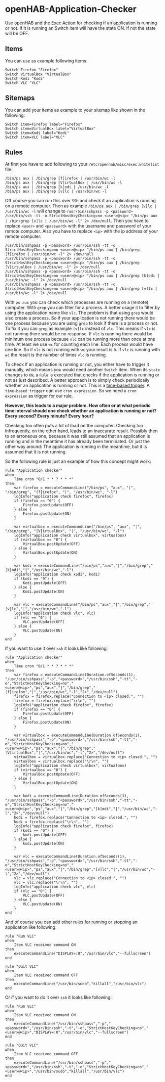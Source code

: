 # openHAB-Application-Checker
Use openHAB and the [Exec Action](https://www.openhab.org/docs/configuration/actions.html#exec-actions) for checking if an application is running or not. If it is running an Switch item will have the state ON. If not the state will be OFF.

## Items

You can use as example following items:

```
Switch Firefox "Firefox"
Switch VirtualBox "VirtualBox"
Switch Kodi "Kodi"
Switch VLC "VLC"
```

## Sitemaps

You can add your items as example to your sitemap like shown in the following:

```
Switch item=Firefox label="Firefox"
Switch item=VirtualBox label="VirtualBox"
Switch item=Kodi label="Kodi"
Switch item=VLC label="VLC"
```

## Rules

At first you have to add following to your `/etc/openhab/misc/exec.whitelist` file:

```
/bin/ps aux | /bin/grep [f]irefox | /usr/bin/wc -l
/bin/ps aux | /bin/grep [V]irtualBox | /usr/bin/wc -l
/bin/ps aux | /bin/grep [k]odi | /usr/bin/wc -l
/bin/ps aux | /bin/grep [v]lc | /usr/bin/wc -l
```

Off course you can run this over `SSH` and check if an application is running on a remote computer. Then as example `/bin/ps aux | /bin/grep [v]lc | /usr/bin/wc -l` will change to `/usr/bin/sshpass -p <password> /usr/bin/ssh -tt -o StrictHostKeyChecking=no <user>@<ip> "/bin/ps aux | /bin/grep [v]lc | /usr/bin/wc -l" 2> /dev/null`. Then you have to replace `<user>` and `<password>` with the username and password of your remote computer. Also you have to replace `<ip>` with the ip address of your remote computer.

```
/usr/bin/sshpass -p <password> /usr/bin/ssh -tt -o StrictHostKeyChecking=no <user>@<ip> "/bin/ps aux | /bin/grep [f]irefox | /usr/bin/wc -l" 2> /dev/null
/usr/bin/sshpass -p <password> /usr/bin/ssh -tt -o StrictHostKeyChecking=no <user>@<ip> "/bin/ps aux | /bin/grep [V]irtualBox | /usr/bin/wc -l" 2> /dev/null
/usr/bin/sshpass -p <password> /usr/bin/ssh -tt -o StrictHostKeyChecking=no <user>@<ip> "/bin/ps aux | /bin/grep [k]odi | /usr/bin/wc -l" 2> /dev/null
/usr/bin/sshpass -p <password> /usr/bin/ssh -tt -o StrictHostKeyChecking=no <user>@<ip> "/bin/ps aux | /bin/grep [v]lc | /usr/bin/wc -l" 2> /dev/null
```

With `ps aux` you can check which processes are running on a (remote) computer. With `grep` you can filter for a process. A better usage it to filter by using the application name like `vlc`. The problem is that using `grep` would also create a process. So if your application is not running there would be one process because you are using `grep` to look if there is a process or not. To fix it you can `grep` as example `[v]lc` instead of `vlc`. This means if `vlc` is not running there would be no response. If `vlc` is running there would be minimum one process because `vlc` can be running more than once at one time. At least we use `wc` for counting each line. Each process would have one line. So if `vlc` is not running with `wc` your result is `0`. If `vlc` is running with `wc` the result is the number of times `vlc` is running.

To check if an application is running or not, you either have to trigger it manually, which means you would need another `Switch` item. When its `state` changes to `ON`, a `Rule` is executed that checks if the application is running or not as just described. A better approach is to simply check periodically whether an application is running or not. This is a [time-based trigger](https://www.openhab.org/docs/configuration/rules-dsl.html#time-based-triggers). A `time-based trigger` can use `cron expression`. So we need a `cron expression` as trigger for our rule.

**However, this leads to a major problem. How often or at what periodic time interval should one check whether an application is running or not? Every second? Every minute? Every hour?**

Checking too often puts a lot of load on the computer. Checking too infrequently, on the other hand, leads to an inaccurate result. Possibly then to an erroneous one, because it was still assumed that an application is running and in the meantime it has already been terminated. Or just the other way around: The application is running in the meantime, but it is assumed that it is not running.

So the following rule is just an example of how this concept might work:

```
rule "Application checker"
when
    Time cron "0/1 * * ? * * *"
then
    var firefox = executeCommandLine("/bin/ps", "aux", "|", "/bin/grep", "[f]irefox", "|", "/usr/bin/wc", "-l")
    logInfo("application check firefox", firefox)
    if (firefox == "0") {
        Firefox.postUpdate(OFF)
    } else {
        Firefox.postUpdate(ON)
    }
    
    var virtualbox = executeCommandLine("/bin/ps", "aux", "|", "/bin/grep", "[V]irtualBox", "|", "/usr/bin/wc", "-l")
    logInfo("application check virtualbox", virtualbox)
    if (virtualbox == "0") {
        VirtualBox.postUpdate(OFF)
    } else {
        VirtualBox.postUpdate(ON)
    }
    
    var kodi = executeCommandLine("/bin/ps","aux","|","/bin/grep","[k]odi","|","/usr/bin/wc","-l")
    logInfo("application check kodi", kodi)
    if (kodi == "0") {
        Kodi.postUpdate(OFF)
    } else {
        Kodi.postUpdate(ON)
    }
    
    var vlc = executeCommandLine("/bin/ps","aux","|","/bin/grep","[v]lc","|","/usr/bin/wc","-l")
    logInfo("application check vlc", vlc)
    if (vlc == "0") {
        VLC.postUpdate(OFF)
    } else {
        VLC.postUpdate(ON)
    }
end
```

If you want to use it over `ssh` it looks like following:

```
rule "Application checker"
when
    Time cron "0/1 * * ? * * *"
then
    var firefox = executeCommandLine(Duration.ofSeconds(1), "/usr/bin/sshpass","-p","<password>","/usr/bin/ssh","-tt","-o","StrictHostKeyChecking=no","<user>@<ip>","ps","aux","|","/bin/grep","[f]irefox","|","/usr/bin/wc","-l","2>","/dev/null")
    firefox = firefox.replace("Connection to <ip> closed.", "")
    firefox = firefox.replace("\r\n", "")
    logInfo("application check firefox", firefox)
    if (firefox == "0") {
        Firefox.postUpdate(OFF)
    } else {
        Firefox.postUpdate(ON)
    }

    var virtualbox = executeCommandLine(Duration.ofSeconds(1), "/usr/bin/sshpass","-p","<password>","/usr/bin/ssh","-tt","-o","StrictHostKeyChecking=no","<user>@<ip>","ps","aux","|","/bin/grep","[V]irtualBox","|","/usr/bin/wc","-l","2>","/dev/null")
    virtualbox = virtualbox.replace("Connection to <ip> closed.", "")
    virtualbox = virtualbox.replace("\r\n", "")
    logInfo("application check virtualbox", virtualbox)
    if (virtualbox == "0") {
        VirtualBox.postUpdate(OFF)
    } else {
        VirtualBox.postUpdate(ON)
    }
    
    var kodi = executeCommandLine(Duration.ofSeconds(1), "/usr/bin/sshpass","-p","<password>","/usr/bin/ssh","-tt","-o","StrictHostKeyChecking=no","<user>@<ip>","ps","aux","|","/bin/grep","[k]odi","|","/usr/bin/wc","-l","2>","/dev/null")
    kodi = firefox.replace("Connection to <ip> closed.", "")
    kodi = firefox.replace("\r\n", "")
    logInfo("application check firefox", firefox)
    if (kodi == "0") {
        kodi.postUpdate(OFF)
    } else {
        kodi.postUpdate(ON)
    }

    var vlc = executeCommandLine(Duration.ofSeconds(1), "/usr/bin/sshpass","-p","<password>","/usr/bin/ssh","-tt","-o","StrictHostKeyChecking=no","<user>@<ip>","ps","aux","|","/bin/grep","[v]lc","|","/usr/bin/wc","-l","2>","/dev/null")
    vlc = vlc.replace("Connection to <ip> closed.", "")
    vlc = vlc.replace("\r\n", "")
    logInfo("application check vlc", vlc)
    if (vlc == "0") {
        VLC.postUpdate(OFF)
    } else {
        VLC.postUpdate(ON)
    }
end
```

And of course you can add other rules for running or stopping an application like following:

```
rule "Run VLC"
when
    Item VLC received command ON
then
    executeCommandLine("DISPLAY=:0","/usr/bin/vlc","--fullscreen")
end

rule "Quit VLC"
when
    Item VLC received command OFF
then
    executeCommandLine("/usr/bin/sudo","killall","/usr/bin/vlc")
end
```


Or if you want to do it over `ssh` it looks like following:

```
rule "Run VLC"
when
    Item VLC received command ON
then
    executeCommandLine("/usr/bin/sshpass","-p","<password>","/usr/bin/ssh","-t","-o","StrictHostKeyChecking=no","<user>@<ip>","DISPLAY=:0","/usr/bin/vlc","--fullscreen")
end

rule "Quit VLC"
when
    Item VLC received command OFF
then
    executeCommandLine("/usr/bin/sshpass","-p","<password>","/usr/bin/ssh","-t","-o","StrictHostKeyChecking=no","<user>@<ip>","/usr/bin/sudo","killall","/usr/bin/vlc")
end
```
